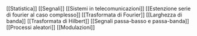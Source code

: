 [[Statistica]]
[[Segnali]]
[[Sistemi in telecomunicazioni]]
[[Estenzione serie di fourier al caso complesso]]
[[Trasformata di Fourier]]
[[Larghezza di banda]]
[[Trasformata di Hilbert]]
[[Segnali passa-basso e passa-banda]]
[[Processi aleatori]]
[[Modulazioni]]